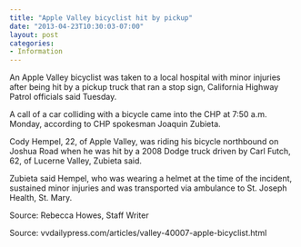 ```yaml
---
title: "Apple Valley bicyclist hit by pickup"
date: "2013-04-23T10:30:03-07:00"
layout: post
categories:
- Information
---
```


An Apple Valley bicyclist was taken to a local hospital with minor injuries after being hit by a pickup truck that ran a stop sign, California Highway Patrol officials said Tuesday.  
  
A call of a car colliding with a bicycle came into the CHP at 7:50 a.m. Monday, according to CHP spokesman Joaquin Zubieta.

Cody Hempel, 22, of Apple Valley, was riding his bicycle northbound on Joshua Road when he was hit by a 2008 Dodge truck driven by Carl Futch, 62, of Lucerne Valley, Zubieta said.

Zubieta said Hempel, who was wearing a helmet at the time of the incident, sustained minor injuries and was transported via ambulance to St. Joseph Health, St. Mary.

Source: Rebecca Howes, Staff Writer

Source: vvdailypress.com/articles/valley-40007-apple-bicyclist.html
